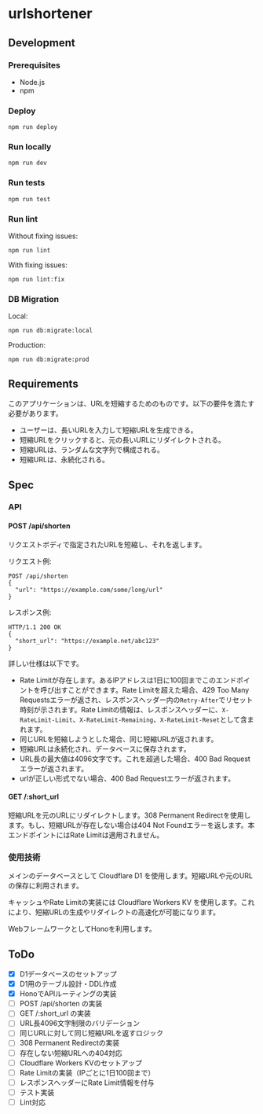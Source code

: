 # urlshortener

## Development

### Prerequisites

- Node.js
- npm

### Deploy

```shell
npm run deploy
```

### Run locally

```shell
npm run dev
```

### Run tests

```shell
npm run test
```

### Run lint

Without fixing issues:

```shell
npm run lint
```

With fixing issues:

```shell
npm run lint:fix
```

### DB Migration

Local:

```shell
npm run db:migrate:local
```

Production:

```shell
npm run db:migrate:prod
```

## Requirements

このアプリケーションは、URLを短縮するためのものです。以下の要件を満たす必要があります。

- ユーザーは、長いURLを入力して短縮URLを生成できる。
- 短縮URLをクリックすると、元の長いURLにリダイレクトされる。
- 短縮URLは、ランダムな文字列で構成される。
- 短縮URLは、永続化される。

## Spec

### API

#### POST /api/shorten

リクエストボディで指定されたURLを短縮し、それを返します。

リクエスト例:

```http
POST /api/shorten
{
  "url": "https://example.com/some/long/url"
}
```

レスポンス例:

```http
HTTP/1.1 200 OK
{
  "short_url": "https://example.net/abc123"
}
```

詳しい仕様は以下です。

- Rate Limitが存在します。あるIPアドレスは1日に100回までこのエンドポイントを呼び出すことができます。Rate Limitを超えた場合、429 Too Many Requestsエラーが返され、レスポンスヘッダー内の`Retry-After`でリセット時刻が示されます。Rate Limitの情報は、レスポンスヘッダーに、`X-RateLimit-Limit`、`X-RateLimit-Remaining`、`X-RateLimit-Reset`として含まれます。
- 同じURLを短縮しようとした場合、同じ短縮URLが返されます。
- 短縮URLは永続化され、データベースに保存されます。
- URL長の最大値は4096文字です。これを超過した場合、400 Bad Requestエラーが返されます。
- urlが正しい形式でない場合、400 Bad Requestエラーが返されます。

#### GET /:short_url

短縮URLを元のURLにリダイレクトします。308 Permanent Redirectを使用します。もし、短縮URLが存在しない場合は404 Not Foundエラーを返します。本エンドポイントにはRate Limitは適用されません。

### 使用技術

メインのデータベースとして Cloudflare D1 を使用します。短縮URLや元のURLの保存に利用されます。

キャッシュやRate Limitの実装には Cloudflare Workers KV を使用します。これにより、短縮URLの生成やリダイレクトの高速化が可能になります。

WebフレームワークとしてHonoを利用します。

## ToDo

- [x] D1データベースのセットアップ
- [x] D1用のテーブル設計・DDL作成
- [x] HonoでAPIルーティングの実装
- [ ] POST /api/shorten の実装
- [ ] GET /:short_url の実装
- [ ] URL長4096文字制限のバリデーション
- [ ] 同じURLに対して同じ短縮URLを返すロジック
- [ ] 308 Permanent Redirectの実装
- [ ] 存在しない短縮URLへの404対応
- [ ] Cloudflare Workers KVのセットアップ
- [ ] Rate Limitの実装（IPごとに1日100回まで）
- [ ] レスポンスヘッダーにRate Limit情報を付与
- [ ] テスト実装
- [ ] Lint対応
